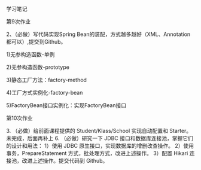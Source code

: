 学习笔记
<p>第9次作业</p>
<p>2、（必做）写代码实现Spring Bean的装配，方式越多越好（XML、Annotation都可以）,提交到Github。</p>
<p>1)无参构造函数-单例</p>
<p>2)无参构造函数-prototype</p>
<p>3)静态工厂方法：factory-method</p>
<p>4)工厂方式实例化-factory-bean</p>
<p>5)FactoryBean接口实例化：实现FactoryBean接口</p>

<p>第10次作业</p>
3. （必做）给前面课程提供的 Student/Klass/School 实现自动配置和 Starter。
未完成，后面再补上
6. （必做）研究一下 JDBC 接口和数据库连接池，掌握它们的设计和用法：
  1）使用 JDBC 原生接口，实现数据库的增删改查操作。
  2）使用事务，PrepareStatement 方式，批处理方式，改进上述操作。
  3）配置 Hikari 连接池，改进上述操作。提交代码到 Github。